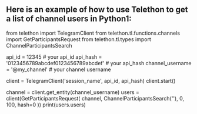 ## Here is an example of how to use Telethon to get a list of channel users in Python1:

from telethon import TelegramClient
from telethon.tl.functions.channels import GetParticipantsRequest
from telethon.tl.types import ChannelParticipantsSearch

api_id = 12345 # your api_id
api_hash = '0123456789abcdef0123456789abcdef' # your api_hash
channel_username = '@my_channel' # your channel username

client = TelegramClient('session_name', api_id, api_hash)
client.start()

channel = client.get_entity(channel_username)
users = client(GetParticipantsRequest(
    channel, ChannelParticipantsSearch(''), 0, 100,
    hash=0
))
print(users.users)
